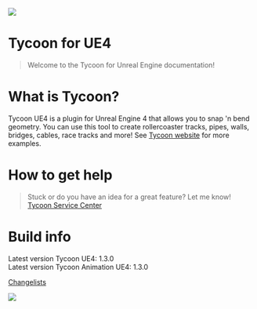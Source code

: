 ![](/img/cover.jpg)

# Tycoon for UE4

> Welcome to the Tycoon for Unreal Engine documentation!  

# What is Tycoon?

Tycoon UE4 is a plugin for Unreal Engine 4 that allows you to snap 'n bend geometry.
You can use this tool to create rollercoaster tracks, pipes, walls, bridges, cables, race tracks and more!
See [Tycoon website](http://cgtoolsmith.com/tycoon/) for more examples.

# How to get help

> Stuck or do you have an idea for a great feature? Let me know! 
[Tycoon Service Center](https://tycoon.atlassian.net/servicedesk/customer/portals)

# Build info

Latest version Tycoon UE4: 1.3.0  
Latest version Tycoon Animation UE4: 1.3.0

[Changelists](changelists.md)

![](/img/trackaddui.PNG)


